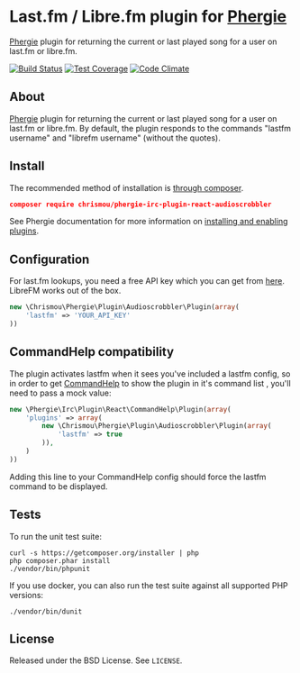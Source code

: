 # Last.fm / Libre.fm plugin for [Phergie](http://github.com/phergie/phergie-irc-bot-react/)

[Phergie](http://github.com/phergie/phergie-irc-bot-react/) plugin for returning the current or last played song for a user on last.fm or libre.fm.

[![Build Status](https://scrutinizer-ci.com/g/chrismou/phergie-irc-plugin-react-audioscrobbler/badges/build.png?b=master)](https://scrutinizer-ci.com/g/chrismou/phergie-irc-plugin-react-audioscrobbler/build-status/master)
[![Test Coverage](https://codeclimate.com/github/chrismou/phergie-irc-plugin-react-audioscrobbler/badges/coverage.svg)](https://codeclimate.com/github/chrismou/phergie-irc-plugin-react-audioscrobbler/coverage)
[![Code Climate](https://codeclimate.com/github/chrismou/phergie-irc-plugin-react-audioscrobbler/badges/gpa.svg)](https://codeclimate.com/github/chrismou/phergie-irc-plugin-react-audioscrobbler)

## About
[Phergie](http://github.com/phergie/phergie-irc-bot-react/) plugin for returning the current or last played song for a user on 
last.fm or libre.fm.  By default, the plugin responds to the commands "lastfm username" and "librefm username" (without the quotes).

## Install

The recommended method of installation is [through composer](http://getcomposer.org).

```JSON
composer require chrismou/phergie-irc-plugin-react-audioscrobbler
```

See Phergie documentation for more information on
[installing and enabling plugins](https://github.com/phergie/phergie-irc-bot-react/wiki/Usage#plugins).

## Configuration

For last.fm lookups, you need a free API key which you can get from [here](http://www.last.fm/api). 
LibreFM works out of the box.

```php
new \Chrismou\Phergie\Plugin\Audioscrobbler\Plugin(array(
    'lastfm' => 'YOUR_API_KEY'
))
```

## CommandHelp compatibility

The plugin activates lastfm when it sees you've included a lastfm config, so in order to get [CommandHelp](http://github.com/phergie/phergie-irc-plugin-react-commandhelp/) 
to show the plugin in it's command list , you'll need to pass a mock value:

```php
new \Phergie\Irc\Plugin\React\CommandHelp\Plugin(array(
    'plugins' => array(
        new \Chrismou\Phergie\Plugin\Audioscrobbler\Plugin(array(
            'lastfm' => true
        )),
    )
))
```

Adding this line to your CommandHelp config should force the lastfm command to be displayed.

## Tests

To run the unit test suite:

```
curl -s https://getcomposer.org/installer | php
php composer.phar install
./vendor/bin/phpunit
```

If you use docker, you can also run the test suite against all supported PHP versions:
```
./vendor/bin/dunit
```

## License

Released under the BSD License. See `LICENSE`.
